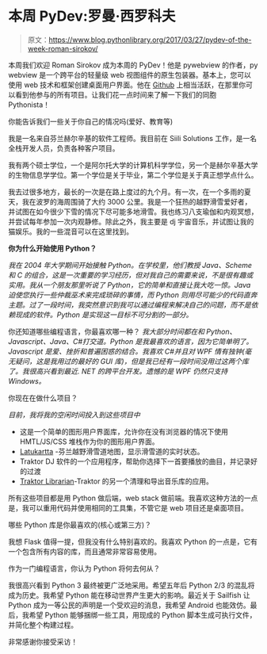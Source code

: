 # 本周 PyDev:罗曼·西罗科夫

> 原文：<https://www.blog.pythonlibrary.org/2017/03/27/pydev-of-the-week-roman-sirokov/>

本周我们欢迎 Roman Sirokov 成为本周的 PyDev！他是 pywebview 的作者，py webview 是一个跨平台的轻量级 web 视图组件的原生包装器。基本上，您可以使用 web 技术和框架创建桌面用户界面。他在 [Github](https://github.com/r0x0r) 上相当活跃，在那里你可以看到他参与的所有项目。让我们花一点时间来了解一下我们的同胞 Pythonista！

你能告诉我们一些关于你自己的情况吗(爱好、教育等)

我是一名来自芬兰赫尔辛基的软件工程师。我目前在 Siili Solutions 工作，是一名全栈开发人员，负责各种客户项目。

我有两个硕士学位，一个是阿尔托大学的计算机科学学位，另一个是赫尔辛基大学的生物信息学学位。第一个学位是关于毕业，第二个学位是关于真正想学点什么。

我去过很多地方，最长的一次是在路上度过的九个月。有一次，在一个多雨的夏天，我在波罗的海周围骑了大约 3000 公里。我是一个狂热的越野滑雪爱好者，并试图在如今很少下雪的情况下尽可能多地滑雪。我也练习八支瑜伽和内观冥想，并尝试每年参加一次内观静修。除此之外，我主要是 dj 宇宙音乐，并试图让我的猫娱乐。我的一些混音可以在这里找到。

**你为什么开始使用 Python？**

*我在 2004 年大学期间开始接触 Python。在学校里，他们教授 Java、Scheme 和 C 的组合，这是一次重要的学习经历，但对我自己的需要来说，不是很有趣或实用。我从一个朋友那里听说了 Python，它的简单和直接让我大吃一惊。Java 迫使您执行一些仲裁巫术来完成琐碎的事情，而 Python 则用尽可能少的代码直奔主题。过了一段时间，我突然意识到我可以通过编程来解决自己的问题，而不是依赖现成的软件。Python 是实现这一目标不可分割的一部分。*

你还知道哪些编程语言，你最喜欢哪一种？
 *我大部分时间都在和 Python、Javascript、Java、C#打交道。Python 是我最喜欢的语言，因为它简单明了。Javascript 是爱、挫折和普遍困惑的结合。我喜欢 C#并且对 WPF 情有独钟(毫无疑问，这是我用过的最好的 GUI 库)，但是我已经有一段时间没用过这两个库了。我很高兴看到最近. NET 的跨平台开发。遗憾的是 WPF 仍然只支持 Windows。*

你现在在做什么项目？

*目前，我将我的空闲时间投入到这些项目中*

*   这是一个简单的图形用户界面库，允许你在没有浏览器的情况下使用 HMTL/JS/CSS 堆栈作为你的图形用户界面。
*   [Latukartta](https://woot.fi) -芬兰越野滑雪道地图，显示滑雪道的实时状态。
*   Traktor DJ 软件的一个应用程序，帮助你选择下一首要播放的曲目，并记录好的过渡
*   [Traktor Librarian](http://flowrl.com/librarian)-Traktor 的另一个清理和导出音乐库的应用。

所有这些项目都是用 Python 做后端，web stack 做前端。我喜欢这种方法的一点是，我可以重用代码并使用相同的工具集，不管它是 web 项目还是桌面项目。

哪些 Python 库是你最喜欢的(核心或第三方)？

我想 Flask 值得一提，但我没有什么特别喜欢的。我喜欢 Python 的一点是，它有一个包含所有内容的库，而且通常非常容易使用。

作为一门编程语言，你认为 Python 将何去何从？

我很高兴看到 Python 3 最终被更广泛地采用。希望五年后 Python 2/3 的混乱将成为历史。我希望 Python 能在移动世界产生更大的影响。最近关于 Sailfish 让 Python 成为一等公民的声明是一个受欢迎的消息，我希望 Android 也能效仿。最后，我希望 Python 能够捆绑一些工具，用现成的 Python 脚本生成可执行文件，并简化整个构建过程。

非常感谢你接受采访！
